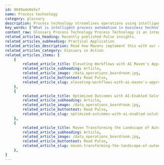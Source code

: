 ```yaml
---
id: 0049a4e0e5e7
name: Process technology
category: glossary
description: Process technology streamlines operations using intelligent automation tools, enhancing efficiency, agility, and reliability in business, while fostering resilience against dynamic market changes and reducing operational costs.
key_words: ["What is intelligent process automation in business technology?", "How does process technology improve business efficiency?", "What are the benefits of implementing process technology for operations?", "How can process technology accelerate business procedures?", "In what ways does process technology provide business agility?", "What role does process technology play in reducing operational costs?", "How does process technology enhance organizational resilience?", "What kind of process technology solutions does Maven Technologies provide?", "How does process technology streamline workflows for businesses?", "Can process technology be used to drive digital transformation in government and enterprise?"]
content_raw: Glossary Process Technology Process Technology is an integral component of advanced business progression in the modern world. It consists of software, digital platforms, and tools such as intelligent process automation (IPA), strategically employed to construct and deliver products and services in an efficient and intelligent manner. Furthermore, it greatly enhances the speed and agility of processes across the entire organisation. The benefits that Process Technology brings to business operations cannot be overstated. This technology serves as the primary means to automate and simplify intricate workflows and accelerate business procedures, freeing up valuable time for your workforce to focus on core operational aspects. Its implementation guarantees heightened accuracy, superlative quality, and increased reliability within all stages of your daily processes, enabling your business to operate with undeterred agility. Process Technology stands as an inexhaustible source of business resilience in the face of shifting market trends and unpredictable business initiatives. It allows organizations to adapt and conform flexibly and rapidly to the dynamic nature of today's business environment. Above all, process technology has proved effective in reducing costs across multiple areas of business operations, making it a highly valuable asset in any organisation's technology arsenal. It leverages advanced digital resources to streamline operations and cut down on unnecessary expenses, driving remarkable cost-efficiency. At Maven Technologies, we possess vast experience in providing sophisticated Process Technology and other elite technologies to businesses of all sizes. By letting our seasoned professionals unlock productivity with Process Technology, you can see the real-world business benefits of modern solutions fully unfold.
related_articles_heading: Recently published Pulse insights.
related_articles_subheading: Practical Application
related_articles_description: Read how Mavens implement this with our clients.
related_articles_category: Glossary in Action
related_articles_items: [
	{
		related_article_title: Elevating Workflows with AI Maven's Approach,
		related_article_subheading: Article,
		related_article_image: /data_operations_boardroom.jpg,
		related_article_buttontext: Read Pulse,
		related_article_slug: elevating-workflows-with-ai-maven's-approach
	},
	{
		related_article_title: Optimized Outcomes with AI-Enabled Solutions,
		related_article_subheading: Article,
		related_article_image: /data_operations_boardroom.jpg,
		related_article_buttontext: Read Pulse,
		related_article_slug: optimized-outcomes-with-ai-enabled-solutions
	},
	{
		related_article_title: Maven Transforming the Landscape of Autonomous Vehicles,
		related_article_subheading: Article,
		related_article_image: /data_operations_boardroom.jpg,
		related_article_buttontext: Read Pulse,
		related_article_slug: maven-transforming-the-landscape-of-autonomous-vehicles
	},
]
---
```

